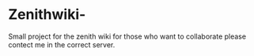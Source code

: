 # Zenithwiki-
Small project for the zenith wiki
for those who want to collaborate please contect me in the correct server.
